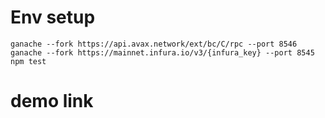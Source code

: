 # Env setup
`ganache --fork https://api.avax.network/ext/bc/C/rpc --port 8546`
`ganache --fork https://mainnet.infura.io/v3/{infura_key} --port 8545`
`npm test`
# demo link

